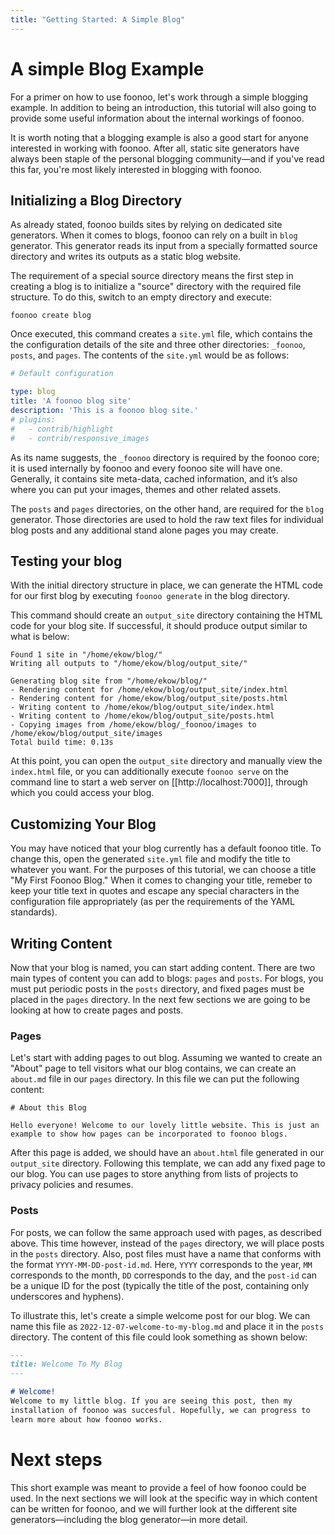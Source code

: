 ```yaml
---
title: "Getting Started: A Simple Blog"
---
```

# A simple Blog Example
For a primer on how to use foonoo, let's work through a simple blogging example. In addition to being an introduction, this tutorial will also going to provide some useful information about the internal workings of foonoo. 

It is worth noting that a blogging example is also a good start for anyone interested in working with foonoo. After all, static site generators have always been staple of the personal blogging community&mdash;and if you've read this far, you're most likely interested in blogging with foonoo.

## Initializing a Blog Directory
As already stated, foonoo builds sites by relying on dedicated site generators. When it comes to blogs, foonoo can rely on a built in `blog` generator. This generator reads its input from a specially formatted source directory and writes its outputs as a static blog website.

The requirement of a special source directory means the first step in creating a blog is to initialize a "source" directory with the required file structure. To do this, switch to an empty directory and execute:

	foonoo create blog

Once executed, this command creates a `site.yml` file, which contains the the configuration details of the site and three other directories: `_foonoo`,  `posts`, and `pages`. The contents of the `site.yml` would be as follows:

```yml
# Default configuration 

type: blog
title: 'A foonoo blog site'
description: 'This is a foonoo blog site.'
# plugins:
#   - contrib/highlight
#   - contrib/responsive_images
```

As its name suggests, the `_foonoo` directory is required by the foonoo core; it is used internally by foonoo and every foonoo site will have one. Generally, it contains site meta-data, cached information, and it’s also where you can put your images, themes and other related assets. 

The `posts` and `pages` directories, on the other hand, are required for the `blog` generator. Those directories are used to hold the raw text files for individual blog posts and any additional stand alone pages you may create.

## Testing your blog
With the initial directory structure in place, we can generate the HTML code for our first blog by executing `foonoo generate`	in the blog directory.

This command should create an `output_site` directory containing the HTML code for your blog site. If successful, it should produce output similar to what is below:

````
Found 1 site in "/home/ekow/blog/"
Writing all outputs to "/home/ekow/blog/output_site/"

Generating blog site from "/home/ekow/blog/"
- Rendering content for /home/ekow/blog/output_site/index.html 
- Rendering content for /home/ekow/blog/output_site/posts.html 
- Writing content to /home/ekow/blog/output_site/index.html 
- Writing content to /home/ekow/blog/output_site/posts.html 
- Copying images from /home/ekow/blog/_foonoo/images to /home/ekow/blog/output_site/images
Total build time: 0.13s
````

At this point, you can open the `output_site` directory and manually view the `index.html` file, or you can additionally execute `foonoo serve` on the command line to start a web server on [[http://localhost:7000]], through which you could access your blog.

## Customizing Your Blog
You may have noticed that your blog currently has a default foonoo title. To change this, open the generated `site.yml` file and modify the title to whatever you want. For the purposes of this tutorial, we can choose a title "My First Foonoo Blog." When it comes to changing your title, remeber to keep your title text in quotes and escape any special characters in the configuration file appropriately (as per the requirements of the YAML standards).

## Writing Content
Now that your blog is named, you can start adding content. There are two main types of content you can add to blogs: `pages` and `posts`. For blogs, you must put periodic posts in the `posts` directory, and fixed pages must be placed in the `pages` directory. In the next few sections we are going to be looking at how to create pages and posts.

### Pages
Let's start with adding pages to out blog. Assuming we wanted to create an "About" page to tell visitors what our blog contains, we can create an `about.md` file in our `pages` directory. In this file we can put the following content:

````
# About this Blog

Hello everyone! Welcome to our lovely little website. This is just an 
example to show how pages can be incorporated to foonoo blogs. 

````

After this page is added, we should have an `about.html` file generated in our `output_site` directory. Following this template, we can add any fixed page to our blog. You can use pages to store anything from lists of projects to privacy policies and resumes. 


### Posts
For posts, we can follow the same approach used with pages, as described above. This time however, instead of the `pages` directory, we will place posts in the `posts` directory. Also, post files must have a name that conforms with the format `YYYY-MM-DD-post-id.md`. Here, `YYYY` corresponds to the year,  `MM` corresponds to the month, `DD` corresponds to the day, and the `post-id` can be a unique ID for the post (typically the title of the post, containing only underscores and hyphens).

To illustrate this, let's create a simple welcome post for our blog. We can name this file as `2022-12-07-welcome-to-my-blog.md` and place it in the `posts` directory. The content of this file could look something as shown below:

```Markdown
---
title: Welcome To My Blog
---

# Welcome!
Welcome to my little blog. If you are seeing this post, then my 
installation of foonoo was succesful. Hopefully, we can progress to 
learn more about how foonoo works.

```

# Next steps
This short example was meant to provide a feel of how foonoo could be used. In the next sections we will look at the specific way in which content can be written for foonoo, and we will further look at the different site generators&mdash;including the blog generator&mdash;in more detail.

